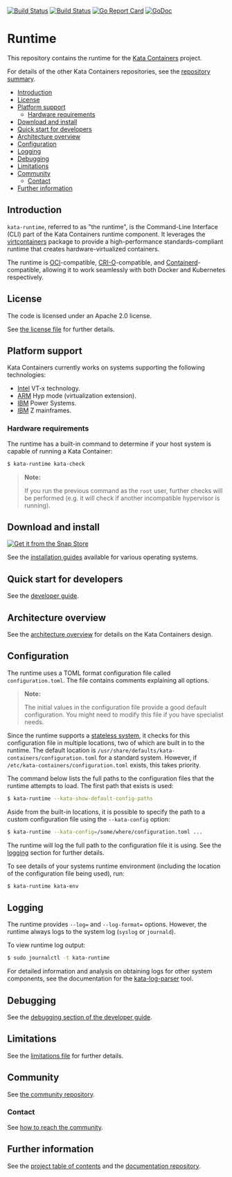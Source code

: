 [![Build Status](https://travis-ci.org/kata-containers/runtime.svg?branch=master)](https://travis-ci.org/kata-containers/runtime)
[![Build Status](http://jenkins.katacontainers.io/job/kata-containers-runtime-ubuntu-18-04-master/badge/icon)](http://jenkins.katacontainers.io/job/kata-containers-runtime-ubuntu-18-04-master/)
[![Go Report Card](https://goreportcard.com/badge/github.com/kata-containers/runtime)](https://goreportcard.com/report/github.com/kata-containers/runtime)
[![GoDoc](https://godoc.org/github.com/kata-containers/runtime?status.svg)](https://godoc.org/github.com/kata-containers/runtime)

# Runtime

This repository contains the runtime for the
[Kata Containers](https://github.com/kata-containers) project.

For details of the other Kata Containers repositories, see the
[repository summary](https://github.com/kata-containers/kata-containers).

* [Introduction](#introduction)
* [License](#license)
* [Platform support](#platform-support)
    * [Hardware requirements](#hardware-requirements)
* [Download and install](#download-and-install)
* [Quick start for developers](#quick-start-for-developers)
* [Architecture overview](#architecture-overview)
* [Configuration](#configuration)
* [Logging](#logging)
* [Debugging](#debugging)
* [Limitations](#limitations)
* [Community](#community)
    * [Contact](#contact)
* [Further information](#further-information)

## Introduction

`kata-runtime`, referred to as "the runtime", is the Command-Line Interface
(CLI) part of the Kata Containers runtime component. It leverages the
[virtcontainers](https://github.com/kata-containers/runtime/tree/master/virtcontainers)
package to provide a high-performance standards-compliant runtime that creates
hardware-virtualized containers.

The runtime is
[OCI](https://github.com/opencontainers/runtime-spec)-compatible,
[CRI-O](https://github.com/cri-o/cri-o)-compatible, and
[Containerd](https://github.com/containerd/containerd)-compatible,
 allowing it
to work seamlessly with both Docker and Kubernetes respectively.

## License

The code is licensed under an Apache 2.0 license.

See [the license file](LICENSE) for further details.

## Platform support

Kata Containers currently works on systems supporting the following
technologies:

- [Intel](https://www.intel.com) VT-x technology.
- [ARM](https://www.arm.com) Hyp mode (virtualization extension).
- [IBM](https://www.ibm.com) Power Systems.
- [IBM](https://www.ibm.com) Z mainframes.
### Hardware requirements

The runtime has a built-in command to determine if your host system is capable
of running a Kata Container:

```bash
$ kata-runtime kata-check
```

> **Note:**
>
> If you run the previous command as the `root` user, further checks will be
> performed (e.g. it will check if another incompatible hypervisor is running).

## Download and install

[![Get it from the Snap Store](https://snapcraft.io/static/images/badges/en/snap-store-black.svg)](https://snapcraft.io/kata-containers)

See the [installation guides](https://github.com/kata-containers/documentation/tree/master/install/README.md)
available for various operating systems.

## Quick start for developers

See the
[developer guide](https://github.com/kata-containers/documentation/blob/master/Developer-Guide.md).

## Architecture overview

See the [architecture overview](https://github.com/kata-containers/documentation/blob/master/design/architecture.md)
for details on the Kata Containers design.

## Configuration

The runtime uses a TOML format configuration file called `configuration.toml`.
The file contains comments explaining all options.

> **Note:**
>
> The initial values in the configuration file provide a good default configuration.
> You might need to modify this file if you have specialist needs.

Since the runtime supports a
[stateless system](https://clearlinux.org/features/stateless),
it checks for this configuration file in multiple locations, two of which are
built in to the runtime. The default location is
`/usr/share/defaults/kata-containers/configuration.toml` for a standard
system. However, if `/etc/kata-containers/configuration.toml` exists, this
takes priority.

The command below lists the full paths to the configuration files that the
runtime attempts to load. The first path that exists is used:

```bash
$ kata-runtime --kata-show-default-config-paths
```

Aside from the built-in locations, it is possible to specify the path to a
custom configuration file using the `--kata-config` option:

```bash
$ kata-runtime --kata-config=/some/where/configuration.toml ...
```

The runtime will log the full path to the configuration file it is using. See
the [logging](#logging) section for further details.

To see details of your systems runtime environment (including the location of
the configuration file being used), run:

```bash
$ kata-runtime kata-env
```

## Logging

The runtime provides `--log=` and `--log-format=` options. However, the
runtime always logs to the system log (`syslog` or `journald`).

To view runtime log output:

```bash
$ sudo journalctl -t kata-runtime
```

For detailed information and analysis on obtaining logs for other system
components, see the documentation for the
[kata-log-parser](https://github.com/kata-containers/tests/tree/master/cmd/log-parser)
tool.

## Debugging

See the
[debugging section of the developer guide](https://github.com/kata-containers/documentation/blob/master/Developer-Guide.md#troubleshoot-kata-containers).

## Limitations

See the
[limitations file](https://github.com/kata-containers/documentation/blob/master/Limitations.md)
for further details.

## Community

See [the community repository](https://github.com/kata-containers/community).

### Contact

See [how to reach the community](https://github.com/kata-containers/community/blob/master/CONTRIBUTING.md#contact).

## Further information

See the
[project table of contents](https://github.com/kata-containers/kata-containers)
and the
[documentation repository](https://github.com/kata-containers/documentation).
